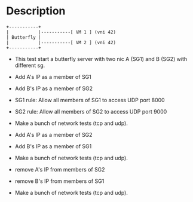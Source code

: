 # Description

```
+-----------+
|           |-----------[ VM 1 ] (vni 42)
| Butterfly |
|           |-----------[ VM 2 ] (vni 42)
+-----------+

```

- This test start a butterfly server with two nic A (SG1) and B (SG2) with different sg.
- Add A's IP as a member of SG1
- Add B's IP as a member of SG2
- SG1 rule: Allow all members of SG1 to access UDP port 8000
- SG2 rule: Allow all members of SG2 to access UDP port 9000
- Make a bunch of network tests (tcp and udp).

- Add A's IP as a member of SG2
- Add B's IP as a member of SG1
- Make a bunch of network tests (tcp and udp).

- remove A's IP from members of SG2
- remove B's IP from members of SG1
- Make a bunch of network tests (tcp and udp).
